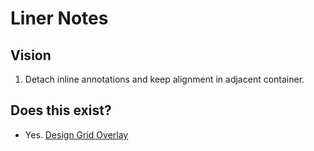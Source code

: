 # Liner Notes

## Vision

1. Detach inline annotations and keep alignment in adjacent container.

## Does this exist?

* Yes. [Design Grid Overlay](https://chrome.google.com/webstore/detail/design-grid-overlay/kmaadknbpdklpcommafmcboghdlopmbi?hl=en)